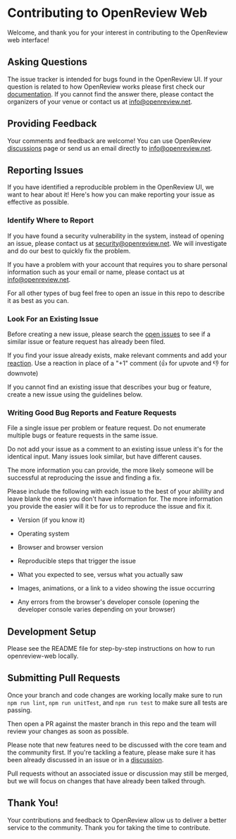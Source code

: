 # Contributing to OpenReview Web

Welcome, and thank you for your interest in contributing to the OpenReview web interface!

## Asking Questions

The issue tracker is intended for bugs found in the OpenReview UI. If your question is related to how OpenReview works please first check our [documentation](https://docs.openreview.net/). If you cannot find the answer there, please contact the organizers of your venue or contact us at <info@openreview.net>.

## Providing Feedback

Your comments and feedback are welcome! You can use OpenReview [discussions](https://github.com/openreview/openreview/discussions) page or send us an email directly to <info@openreview.net>.

## Reporting Issues

If you have identified a reproducible problem in the OpenReview UI, we want to hear about it! Here's how you can make reporting your issue as effective as possible.

### Identify Where to Report

If you have found a security vulnerability in the system, instead of opening an issue, please contact us at <security@openreview.net>. We will investigate and do our best to quickly fix the problem.

If you have a problem with your account that requires you to share personal information such as your email or name, please contact us at <info@openreview.net>.

For all other types of bug feel free to open an issue in this repo to describe it as best as you can.

### Look For an Existing Issue

Before creating a new issue, please search the [open issues](https://github.com/openreview/openreview-web/issues) to see if a similar issue or feature request has already been filed.

If you find your issue already exists, make relevant comments and add your [reaction](https://github.com/blog/2119-add-reactions-to-pull-requests-issues-and-comments). Use a reaction in place of a "+1" comment (👍 for upvote and 👎 for downvote)

If you cannot find an existing issue that describes your bug or feature, create a new issue using the guidelines below.

### Writing Good Bug Reports and Feature Requests

File a single issue per problem or feature request. Do not enumerate multiple bugs or feature requests in the same issue.

Do not add your issue as a comment to an existing issue unless it's for the identical input. Many issues look similar, but have different causes.

The more information you can provide, the more likely someone will be successful at reproducing the issue and finding a fix.

Please include the following with each issue to the best of your abililty and leave blank the ones you don't have information for. The more information you provide the easier will it be for us to reproduce the issue and fix it.

* Version (if you know it)

* Operating system

* Browser and browser version

* Reproducible steps that trigger the issue

* What you expected to see, versus what you actually saw

* Images, animations, or a link to a video showing the issue occurring

* Any errors from the browser's developer console (opening the developer console varies depending on your browser)

## Development Setup

Please see the README file for step-by-step instructions on how to run openreview-web locally.

## Submitting Pull Requests

Once your branch and code changes are working locally make sure to run `npm run lint`, `npm run unitTest`, and `npm run test` to make sure all tests are passing.

Then open a PR against the master branch in this repo and the team will review your changes as soon as possible.

Please note that new features need to be discussed with the core team and the community first. If you're tackling a feature, please make sure it has been already discussed in an issue or in a [discussion](https://github.com/openreview/openreview/discussions).

Pull requests without an associated issue or discussion may still be merged, but we will focus on changes that have already been talked through.

## Thank You!

Your contributions and feedback to OpenReview allow us to deliver a better service to the community. Thank you for taking the time to contribute.
